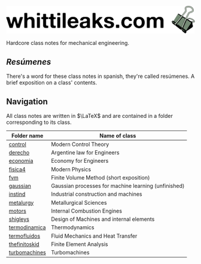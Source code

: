 ![whittileaks_logo](_assets/whittileaks_banner.png)

Hardcore class notes for mechanical engineering. 

## *Resúmenes*
There's a word for these class notes in spanish, they're called resúmenes. A brief exposition on a class' contents. 

## Navigation
All class notes are written in $\LaTeX$ and are contained in a folder corresponding to its class. 

| Folder name |  Name of class  | 
|-------------|--------------------------|
|[control](control) | Modern Control Theory|
|[derecho](derecho) | Argentine law for Engineers|
|[economia](economia)| Economy for Engineers|
|[fisica4](fisica4)| Modern Physics |
|[fvm](fvm)| Finite Volume Method (short exposition) |
|[gaussian](gaussian)| Gaussian processes for machine learning (unfinished)  |
|[instind](instind)| Industrial construction and machines |
|[metalurgy](metalurgy)| Metallurgical Sciences |
|[motors](motors)| Internal Combustion Engines |
|[shigleys](shigleys)| Design of Machines and internal elements |
|[termodinamica](termodinamica)| Thermodynamics |
|[termofluidos](termofluidos)| Fluid Mechanics and Heat Transfer |
|[thefinitoskid](thefinitoskid)| Finite Element Analysis |
|[turbomachines](turbomachines)| Turbomachines |
